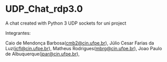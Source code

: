 # UDP_Chat_rdp3.0
A chat created with Python 3 UDP sockets for uni project 

Integrantes:

 Caio de Mendonça Barbosa(cmb2@cin.ufpe.br),
 Júlio Cesar Farias da Luz(jcfl@cin.ufpe.br),
 Matheus Rodrigues(mbrg@cin.ufpe.br),
 Joao Paulo de Albuquerque(jpar@cin.ufpe.br),
